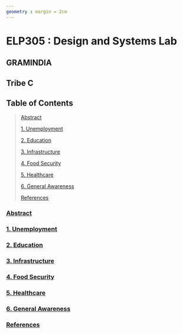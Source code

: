 ```yaml
---
geometry : margin = 2cm
---
```


# ELP305 : Design and Systems Lab   
## GRAMINDIA  
## Tribe C

## Table of Contents

> 
> [Abstract](#abstract)
>
> [1. Unemployment](#1-unemployment)
> 
> [2. Education](#2-education)
>
> [3. Infrastructure](#3-infrastructure)
> 
> [4. Food Security](#4-food-security)
> 
> [5. Healthcare](#5-healthcare)
>
> [6. General Awareness](#6-general-awareness)
>
> [References](#references)
>


### [Abstract](#table-of-contents)



### [1. Unemployment](#table-of-contents)


### [2. Education](#table-of-contents)

                                                                                                                     

### [3. Infrastructure](#table-of-contents)



### [4. Food Security](#table-of-contents)


  
### [5. Healthcare](#table-of-contents)



### [6. General Awareness](#table-of-contents)



### [References](#table-of-contents)

